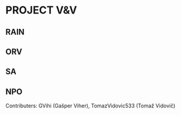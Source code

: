 # PROJECT V&V

## RAIN

## ORV

## SA

## NPO

Contributers: GVihi (Gašper Viher), TomazVidovic533 (Tomaž Vidovič)
